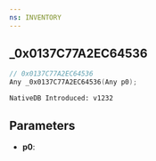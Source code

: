 ```yaml
---
ns: INVENTORY
---
```

## _0x0137C77A2EC64536

```c
// 0x0137C77A2EC64536
Any _0x0137C77A2EC64536(Any p0);
```

```
NativeDB Introduced: v1232
```

## Parameters
* **p0**:
